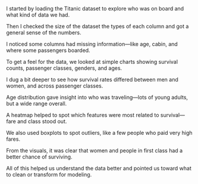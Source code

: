 I started by loading the Titanic dataset to explore who was on board and what kind of data we had.

Then I checked the size of the dataset the types of each column and got a general sense of the numbers.

I noticed some columns had missing information—like age, cabin, and where some passengers boarded.

To get a feel for the data, we looked at simple charts showing survival counts, passenger classes, genders, and ages.

I dug a bit deeper to see how survival rates differed between men and women, and across passenger classes.

Age distribution gave  insight into who was traveling—lots of young adults, but a wide range overall.

A heatmap helped to spot which features were most related to survival—fare and class stood out.

We also used boxplots to spot outliers, like a few people who paid very high fares.

From the visuals, it was clear that women and people in first class had a better chance of surviving.

All of this helped us understand the data better and pointed us toward what to clean or transform for modeling.
